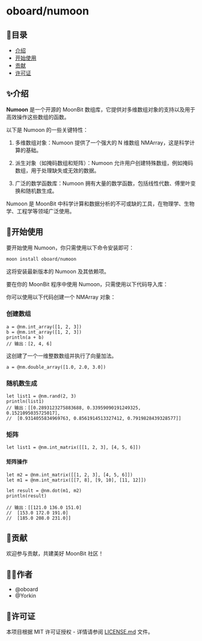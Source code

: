 # oboard/numoon

## 📖目录

- [介绍](#-介绍)
- [开始使用](#-开始使用)
- [贡献](#-贡献)
- [许可证](#-许可证)

## ✨介绍

**Numoon** 是一个开源的 MoonBit 数组库，它提供对多维数组对象的支持以及用于高效操作这些数组的函数。

<!-- Numoon 的核心是其 N 维数组对象 NMArray，它与基本的 MoonBit 列表非常相似，但可以存储任何数据类型并执行向量化的数学运算。这使得 Numoon 非常适合数值计算。 -->

以下是 Numoon 的一些关键特性：

1. 多维数组对象：Numoon 提供了一个强大的 N 维数组 NMArray，这是科学计算的基础。

2. 派生对象（如掩码数组和矩阵）：Numoon 允许用户创建特殊数组，例如掩码数组，用于处理缺失或无效的数据。

3. 广泛的数学函数库：Numoon 拥有大量的数学函数，包括线性代数、傅里叶变换和随机数生成。
<!-- 
4. 向量化操作：Numoon 的数组操作是向量化的，这意味着你可以在不显式使用循环的情况下对数组执行操作。

5. 支持各种数据类型：Numoon 支持广泛的数据类型，包括整数、浮点数、复数等。

6. 操作广播：Numoon 提供了一个强大的机制，允许不同大小的数组之间进行算术运算。

7. 内存效率：Numoon 数组比原生 MoonBit 数据结构存储数据更有效。

8. 工具集成：Numoon 是许多其他科学计算库的基础，如 SciMoon、Moondas 和 MoonPlotlib。 -->

Numoon 是 MoonBit 中科学计算和数据分析的不可或缺的工具，在物理学、生物学、工程学等领域广泛使用。

## 🚀开始使用

要开始使用 Numoon，你只需使用以下命令安装即可：

```bash
moon install oboard/numoon
```

这将安装最新版本的 Numoon 及其依赖项。

要在你的 MoonBit 程序中使用 Numoon，只需使用以下代码导入库：

你可以使用以下代码创建一个 NMArray 对象：

### 创建数组

```moonbit
a = @nm.int_array([1, 2, 3])
b = @nm.int_array([1, 2, 3])
println(a + b) 
// 输出：[2, 4, 6]
```

这创建了一个一维整数数组并执行了向量加法。

```moonbit
a = @nm.double_array([1.0, 2.0, 3.0])
```

### 随机数生成

```moonbit
let list1 = @nm.rand(2, 3)
println(list1)
// 输出：[[0.2893123275883688, 0.33959090191249325, 0.1521095035725017],
//  [0.9314055834969763, 0.8561914513327412, 0.7919828439328577]]
```

### 矩阵

```moonbit
let list1 = @nm.int_matrix([[1, 2, 3], [4, 5, 6]])
```

#### 矩阵操作
```moonbit
let m2 = @nm.int_matrix([[1, 2, 3], [4, 5, 6]])
let m1 = @nm.int_matrix([[7, 8], [9, 10], [11, 12]])

let result = @nm.dot(m1, m2)
println(result)

// 输出：[[121.0 136.0 151.0]
//  [153.0 172.0 191.0]
//  [185.0 208.0 231.0]]
```

## 🤝贡献

欢迎参与贡献，共建美好 MoonBit 社区！

## 👨‍💻作者
- @oboard
- @Yorkin

## 📝许可证

本项目根据 MIT 许可证授权 - 详情请参阅 [LICENSE.md](LICENSE.md) 文件。